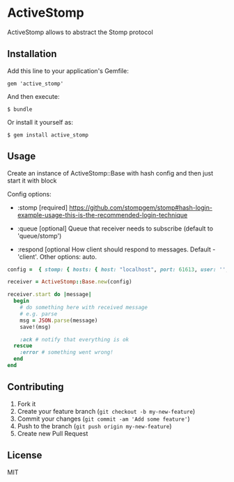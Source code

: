 # ActiveStomp

ActiveStomp allows to abstract the Stomp protocol

## Installation

Add this line to your application's Gemfile:

    gem 'active_stomp'

And then execute:

    $ bundle

Or install it yourself as:

    $ gem install active_stomp

## Usage

Create an instance of ActiveStomp::Base with hash config and then just start it with block

Config options:
* :stomp [required]
https://github.com/stompgem/stomp#hash-login-example-usage-this-is-the-recommended-login-technique

* :queue [optional]
Queue that receiver needs to subscribe (default to 'queue/stomp')

* :respond [optional
How client should respond to messages. Default - 'client'. Other options: auto.

```ruby
config =  { stomp: { hosts: { host: "localhost", port: 61613, user: '', pass: "", ssl: false } }, queue: '/queue/dummy' }

receiver = ActiveStomp::Base.new(config)

receiver.start do |message|
  begin
    # do something here with received message
    # e.g. parse
    msg = JSON.parse(message)
    save!(msg)

    :ack # notify that everything is ok
  rescue
    :error # something went wrong!
  end
end
```

## Contributing

1. Fork it
2. Create your feature branch (`git checkout -b my-new-feature`)
3. Commit your changes (`git commit -am 'Add some feature'`)
4. Push to the branch (`git push origin my-new-feature`)
5. Create new Pull Request

## License

MIT
